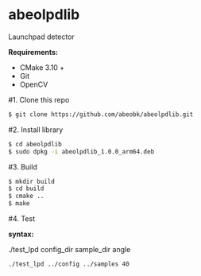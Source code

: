 # abeolpdlib
Launchpad detector

**Requirements:**
* CMake 3.10 +
* Git
* OpenCV 

#1. Clone this repo
```bash
$ git clone https://github.com/abeobk/abeolpdlib.git
```
#2. Install library

```bash
$ cd abeolpdlib
$ sudo dpkg -i abeolpdlib_1.0.0_arm64.deb
```

#3. Build

```bash
$ mkdir build
$ cd build
$ cmake ..
$ make
```

#4. Test

**syntax:**

./test_lpd config_dir sample_dir angle

```bash
./test_lpd ../config ../samples 40
```


